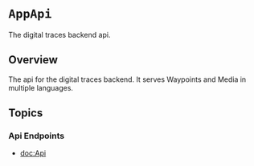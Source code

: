 # ``AppApi``

The digital traces backend api.

## Overview

The api for the digital traces backend. It serves Waypoints and Media in multiple languages.

## Topics

### Api Endpoints

- <doc:Api>
